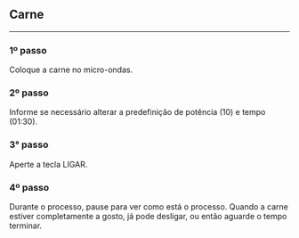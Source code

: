 ## Carne

---

### 1º passo

Coloque a carne no micro-ondas.

### 2º passo

Informe se necessário alterar a predefinição de potência (10) e tempo (01:30).

### 3° passo

Aperte a tecla LIGAR.

### 4º passo
Durante o processo, pause para ver como está o processo. Quando a carne estiver completamente a gosto, já pode desligar, ou então aguarde o tempo terminar.


